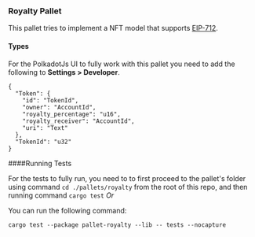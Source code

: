 ### Royalty Pallet
This pallet tries to implement a NFT model that supports [EIP-712](https://eips.ethereum.org/EIPS/eip-2981).

#### Types
For the PolkadotJs UI to fully work with this pallet you need to add the following to **Settings > Developer**.

```
{
  "Token": {
    "id": "TokenId",
    "owner": "AccountId",
    "royalty_percentage": "u16",
    "royalty_receiver": "AccountId",
    "uri": "Text"
  },
  "TokenId": "u32"
}

```

####Running Tests

For the tests to fully run, you need to to first proceed to the pallet's folder using command `cd ./pallets/royalty` from the root of this repo, and then running command `cargo test`
 *Or*

 You can run the following command:
 ```
cargo test --package pallet-royalty --lib -- tests --nocapture
 ```
